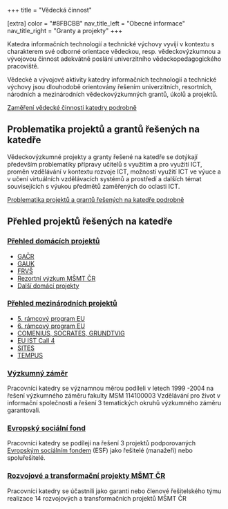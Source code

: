 +++
title = "Vědecká činnost"

[extra]
color = "#8FBCBB"
nav_title_left = "Obecné informace"
nav_title_right = "Granty a projekty"
+++

Katedra informačních technologií a technické výchovy vyvíjí v kontextu s
charakterem své odborné orientace vědeckou, resp. vědeckovýzkumnou a
vývojovou činnost adekvátně poslání univerzitního vědeckopedagogického
pracoviště.

Vědecké a vývojové aktivity katedry informačních technologií a technické
výchovy jsou dlouhodobě orientovány řešením univerzitních, resortních,
národních a mezinárodních vědeckovýzkumných grantů, úkolů a projektů.

[Zaměření vědecké činnosti katedry podrobně](/vedecka-cinnost/zamereni/)

## **Problematika projektů a grantů řešených na katedře**

Vědeckovýzkumné projekty a granty řešené na katedře se dotýkají především problematiky přípravy učitelů s využitím a pro využití ICT, proměn vzdělávání v kontextu rozvoje ICT, možností využití ICT ve výuce a v učení virtuálních vzdělávacích systémů a prostředí a dalších témat souvisejících s výukou předmětů zaměřených do oclasti ICT.

[Problematika projektů a grantů řešených na katedře podrobně](problematika/)

## **Přehled projektů řešených na katedře**

<div class="blocks"><div>

### [Přehled domácích projektů](index.php?menu=144)

 - [GAČR](domaci/gacr)   
 - [GAUK](domaci/gauk)   
 - [FRVŠ](domaci/frvs)   
 - [Rezortní výzkum MŠMT ČR](domaci/rvmsmt)      
 - [Další domácí projekty](domaci/dalsi)				

</div><div>

### [Přehled mezinárodních projektů](index.php?menu=145) 

 -   [5. rámcový program EU](mezinarodni/5rp-eu)       
 -   [6. rámcový program EU](mezinarodni/6rp-eu)       
 -   [COMENIUS, SOCRATES, GRUNDTVIG](mezinarodni/comenius-socrates-grundvig/) 
 -   [EU IST Call 4](mezinarodni/fp6-ist)        
 -   [SITES](mezinarodni/sites)   
 -   [TEMPUS](mezinarodni/tempus)  


</div></div>     

### [Výzkumný záměr](domaci/vvz)

Pracovníci katedry se významnou měrou podíleli v letech 1999 -2004 na
řešení výzkumného záměru fakulty MSM 114100003 Vzdělávání pro život v
informační společnosti a řešení 3 tematických okruhů výzkumného záměru
garantovali.

### [Evropský sociální fond](esf/)

Pracovníci katedry se podílejí na řešení 3 projektů podporovaných
[Evropským sociálním fondem](http://www.esfcr.cz/) (ESF) jako řešitelé
(manažeři) nebo spoluřešitelé.

### [Rozvojové a transformační projekty MŠMT ČR](projekty-msmt/)

Pracovníci katedry se účastnili jako garanti nebo členové řešitelského
týmu realizace 14 rozvojových a transformačních projektů MŠMT ČR
